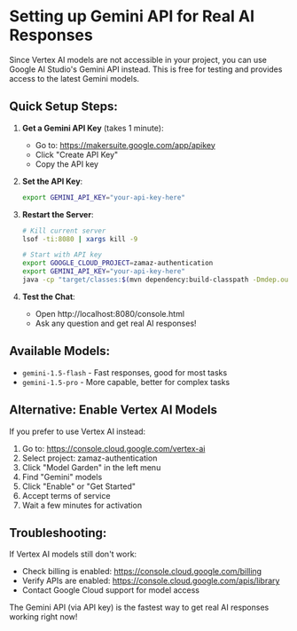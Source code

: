 # Setting up Gemini API for Real AI Responses

Since Vertex AI models are not accessible in your project, you can use Google AI Studio's Gemini API instead. This is free for testing and provides access to the latest Gemini models.

## Quick Setup Steps:

1. **Get a Gemini API Key** (takes 1 minute):
   - Go to: https://makersuite.google.com/app/apikey
   - Click "Create API Key"
   - Copy the API key

2. **Set the API Key**:
   ```bash
   export GEMINI_API_KEY="your-api-key-here"
   ```

3. **Restart the Server**:
   ```bash
   # Kill current server
   lsof -ti:8080 | xargs kill -9
   
   # Start with API key
   export GOOGLE_CLOUD_PROJECT=zamaz-authentication
   export GEMINI_API_KEY="your-api-key-here"
   java -cp "target/classes:$(mvn dependency:build-classpath -Dmdep.outputFile=/dev/stdout -q)" com.zamaz.adk.ContextEngineMCPApplication
   ```

4. **Test the Chat**:
   - Open http://localhost:8080/console.html
   - Ask any question and get real AI responses!

## Available Models:
- `gemini-1.5-flash` - Fast responses, good for most tasks
- `gemini-1.5-pro` - More capable, better for complex tasks

## Alternative: Enable Vertex AI Models

If you prefer to use Vertex AI instead:

1. Go to: https://console.cloud.google.com/vertex-ai
2. Select project: zamaz-authentication
3. Click "Model Garden" in the left menu
4. Find "Gemini" models
5. Click "Enable" or "Get Started"
6. Accept terms of service
7. Wait a few minutes for activation

## Troubleshooting:

If Vertex AI models still don't work:
- Check billing is enabled: https://console.cloud.google.com/billing
- Verify APIs are enabled: https://console.cloud.google.com/apis/library
- Contact Google Cloud support for model access

The Gemini API (via API key) is the fastest way to get real AI responses working right now!